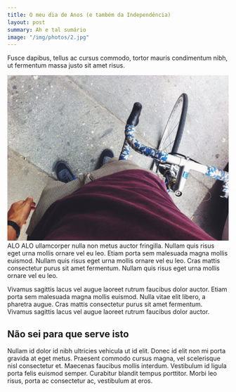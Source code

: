 ```yaml
---
title: O meu dia de Anos (e também da Independência)
layout: post
summary: Ah e tal sumário
image: "/img/photos/2.jpg"
---
```


Fusce dapibus, tellus ac cursus commodo, tortor mauris condimentum nibh, ut fermentum massa justo sit amet risus. 
<!--more-->
![Test Image](/img/photos/2.jpg)
ALO ALO ullamcorper nulla non metus auctor fringilla. Nullam quis risus eget urna mollis ornare vel eu leo. Etiam porta sem malesuada magna mollis euismod. Nullam quis risus eget urna mollis ornare vel eu leo. Cras mattis consectetur purus sit amet fermentum. Nullam quis risus eget urna mollis ornare vel eu leo.

Vivamus sagittis lacus vel augue laoreet rutrum faucibus dolor auctor. Etiam porta sem malesuada magna mollis euismod. Nulla vitae elit libero, a pharetra augue. Cras mattis consectetur purus sit amet fermentum. Vivamus sagittis lacus vel augue laoreet rutrum faucibus dolor auctor.

## Não sei para que serve isto

Nullam id dolor id nibh ultricies vehicula ut id elit. Donec id elit non mi porta gravida at eget metus. Praesent commodo cursus magna, vel scelerisque nisl consectetur et. Maecenas faucibus mollis interdum. Vestibulum id ligula porta felis euismod semper. Curabitur blandit tempus porttitor. Morbi leo risus, porta ac consectetur ac, vestibulum at eros.